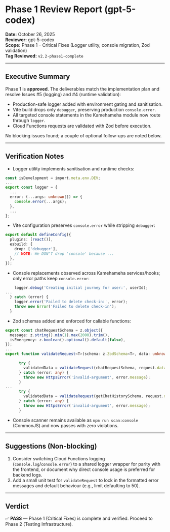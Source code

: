 # Phase 1 Review Report (gpt-5-codex)

**Date:** October 26, 2025  
**Reviewer:** gpt-5-codex  
**Scope:** Phase 1 – Critical Fixes (Logger utility, console migration, Zod validation)  
**Tag Reviewed:** `v2.2-phase1-complete`

---

## Executive Summary

Phase 1 is **approved**. The deliverables match the implementation plan and resolve Issues #5 (logging) and #4 (runtime validation):

- Production-safe logger added with environment gating and sanitisation.
- Vite build drops only `debugger`, preserving production `console.error`.
- All targeted console statements in the Kamehameha module now route through `logger`.
- Cloud Functions requests are validated with Zod before execution.

No blocking issues found; a couple of optional follow-ups are noted below.

---

## Verification Notes

- Logger utility implements sanitisation and runtime checks:
```14:41:src/utils/logger.ts
const isDevelopment = import.meta.env.DEV;
...
export const logger = {
  ...
  error: (...args: unknown[]) => {
    console.error(...args);
  },
  ...
};
```

- Vite configuration preserves `console.error` while stripping `debugger`:
```1:14:vite.config.ts
export default defineConfig({
  plugins: [react()],
  esbuild: {
    drop: ['debugger'],
    // NOTE: We DON'T drop 'console' because ...
  },
});
```

- Console replacements observed across Kamehameha services/hooks; only error paths keep `console.error`:
```23:347:src/features/kamehameha/services/firestoreService.ts
    logger.debug('Creating initial journey for user:', userId);
...
  } catch (error) {
    logger.error('Failed to delete check-in:', error);
    throw new Error('Failed to delete check-in');
  }
```

- Zod schemas added and enforced for callable functions:
```8:63:functions/src/validation.ts
export const chatRequestSchema = z.object({
  message: z.string().min(1).max(2000).trim(),
  isEmergency: z.boolean().optional().default(false),
});
...
export function validateRequest<T>(schema: z.ZodSchema<T>, data: unknown): T { ... }
```
```69:120:functions/src/index.ts
      try {
        validatedData = validateRequest(chatRequestSchema, request.data);
      } catch (error: any) {
        throw new HttpsError('invalid-argument', error.message);
      }
...
      try {
        validatedData = validateRequest(getChatHistorySchema, request.data || {});
      } catch (error: any) {
        throw new HttpsError('invalid-argument', error.message);
      }
```

- Console scanner remains available as `npm run scan:console` (CommonJS) and now passes with zero violations.

---

## Suggestions (Non-blocking)

1. Consider switching Cloud Functions logging (`console.log`/`console.error`) to a shared logger wrapper for parity with the frontend, or document why direct console usage is preferred for backend logs.
2. Add a small unit test for `validateRequest` to lock in the formatted error messages and default behaviour (e.g., limit defaulting to 50).

---

## Verdict

✅ **PASS** — Phase 1 (Critical Fixes) is complete and verified. Proceed to Phase 2 (Testing Infrastructure).
